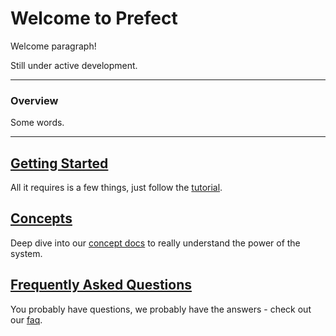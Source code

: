 # Welcome to Prefect

Welcome paragraph!

Still under active development.

***

### Overview

Some words.

***

## [Getting Started](tutorial.md)

All it requires is a few things, just follow the [tutorial](tutorial.md).

## [Concepts](concepts.md)

Deep dive into our [concept docs](concepts.md) to really understand the power of the system.

## [Frequently Asked Questions](faq.md)

You probably have questions, we probably have the answers - check out our [faq](faq.md).

